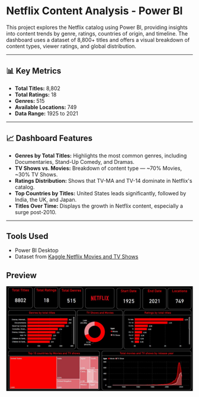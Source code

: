 # Netflix Content Analysis - Power BI

This project explores the Netflix catalog using Power BI, providing insights into content trends by genre, ratings, countries of origin, and timeline. The dashboard uses a dataset of 8,800+ titles and offers a visual breakdown of content types, viewer ratings, and global distribution.

---

## 📊 Key Metrics

- **Total Titles:** 8,802  
- **Total Ratings:** 18  
- **Genres:** 515  
- **Available Locations:** 749  
- **Data Range:** 1925 to 2021  

---

## 📈 Dashboard Features

- **Genres by Total Titles:** Highlights the most common genres, including Documentaries, Stand-Up Comedy, and Dramas.
- **TV Shows vs. Movies:** Breakdown of content type — ~70% Movies, ~30% TV Shows.
- **Ratings Distribution:** Shows that TV-MA and TV-14 dominate in Netflix's catalog.
- **Top Countries by Titles:** United States leads significantly, followed by India, the UK, and Japan.
- **Titles Over Time:** Displays the growth in Netflix content, especially a surge post-2010.

---

## Tools Used

- Power BI Desktop
- Dataset from [Kaggle Netflix Movies and TV Shows](https://www.kaggle.com/datasets/shivamb/netflix-shows)

## Preview

![Netflix Dashboard Preview](Netflix%20Dashboard%20preview.JPG)



